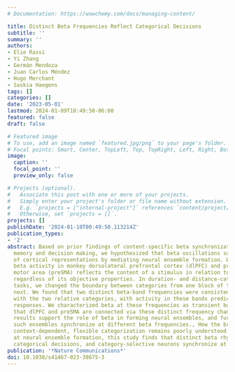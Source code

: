 ```yaml
---
# Documentation: https://wowchemy.com/docs/managing-content/

title: Distinct Beta Frequencies Reflect Categorical Decisions
subtitle: ''
summary: ''
authors:
- Elie Rassi
- Yi Zhang
- Germán Mendoza
- Juan Carlos Méndez
- Hugo Merchant
- Saskia Haegens
tags: []
categories: []
date: '2023-05-01'
lastmod: 2024-01-09T18:49:50-06:00
featured: false
draft: false

# Featured image
# To use, add an image named `featured.jpg/png` to your page's folder.
# Focal points: Smart, Center, TopLeft, Top, TopRight, Left, Right, BottomLeft, Bottom, BottomRight.
image:
  caption: ''
  focal_point: ''
  preview_only: false

# Projects (optional).
#   Associate this post with one or more of your projects.
#   Simply enter your project's folder or file name without extension.
#   E.g. `projects = ["internal-project"]` references `content/project/deep-learning/index.md`.
#   Otherwise, set `projects = []`.
projects: []
publishDate: '2024-01-10T00:49:50.113214Z'
publication_types:
- '2'
abstract: Based on prior findings of content-specific beta synchronization in working
  memory and decision making, we hypothesized that beta oscillations support the (re-)activation
  of cortical representations by mediating neural ensemble formation. We found that
  beta activity in monkey dorsolateral prefrontal cortex (dlPFC) and pre-supplementary
  motor area (preSMA) reflects the content of a stimulus in relation to the task context,
  regardless of its objective properties. In duration- and distance-categorization
  tasks, we changed the boundary between categories from one block of trials to the
  next. We found that two distinct beta-band frequencies were consistently associated
  with the two relative categories, with activity in these bands predicting the animals'
  responses. We characterized beta at these frequencies as transient bursts, and showed
  that dlPFC and preSMA are connected via these distinct frequency channels. These
  results support the role of beta in forming neural ensembles, and further show that
  such ensembles synchronize at different beta frequencies., How the brain achieves
  context-dependent, flexible categorization remains poorly understood. By looking
  at neural ensemble formation, this study finds that distinct beta rhythms signal
  categorical decisions, and category-selective neurons synchronize at those frequencies.
publication: '*Nature Communications*'
doi: 10.1038/s41467-023-38675-3
---
```

